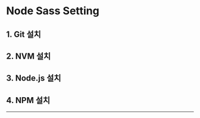 # Node Sass Setting



## 1. Git 설치





## 2. NVM 설치





## 3. Node.js 설치





## 4. NPM 설치







---